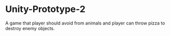 # Unity-Prototype-2
A game that player should avoid from animals and player can throw pizza to destroy enemy objects. 
